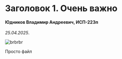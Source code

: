 <h1>Заголовок 1. Очень важно</h1>
<h4>Юдников Владимир Андреевич, ИСП-223п</h4>
<em>25.04.2025</em>.

![brbrbr](.images/izo.jpg)

Просто файл

